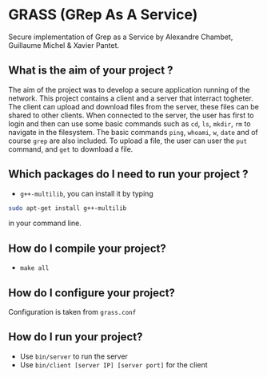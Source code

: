 # GRASS (GRep As A Service)
Secure implementation of Grep as a Service by Alexandre Chambet, Guillaume Michel & Xavier Pantet.


## What is the aim of your project ?
The aim of the project was to develop a secure application running of the network. This project contains a client and a server that interract togheter. The client can upload and download files from the server, these files can be shared to other clients. When connected to the server, the user has first to login and then can use some basic commands such as `cd`, `ls`, `mkdir`, `rm` to navigate in the filesystem. The basic commands `ping`, `whoami`, `w`, `date` and of course `grep` are also included. To upload a file, the user can user the `put` command, and `get` to download a file.

## Which packages do I need to run your project ?
- `g++-multilib`, you can install it by typing
```bash
sudo apt-get install g++-multilib
```
in your command line.

## How do I compile your project?
- `make all`

## How do I configure your project?
Configuration is taken from `grass.conf`

## How do I run your project?
- Use `bin/server` to run the server
- Use `bin/client [server IP] [server port]` for the client
